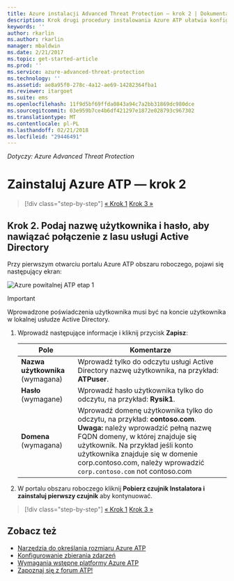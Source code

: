 ```yaml
---
title: Azure instalacji Advanced Threat Protection — krok 2 | Dokumentacja firmy Microsoft
description: Krok drugi procedury instalowania Azure ATP ułatwia konfigurowanie ustawień łączności domeny na usługi w chmurze Azure ATP
keywords: ''
author: rkarlin
ms.author: rkarlin
manager: mbaldwin
ms.date: 2/21/2017
ms.topic: get-started-article
ms.prod: ''
ms.service: azure-advanced-threat-protection
ms.technology: ''
ms.assetid: ae8a95f0-278c-4a12-ae69-14282364fba1
ms.reviewer: itargoet
ms.suite: ems
ms.openlocfilehash: 11f9d5bf69ffda0843a94c7a2bb31869dc980dce
ms.sourcegitcommit: 03e959b7ce4b6df421297e1872e028793c967302
ms.translationtype: MT
ms.contentlocale: pl-PL
ms.lasthandoff: 02/21/2018
ms.locfileid: "29446491"
---
```

*Dotyczy: Azure Advanced Threat Protection*



# <a name="install-azure-atp---step-2"></a>Zainstaluj Azure ATP — krok 2

>[!div class="step-by-step"]
[« Krok 1](install-atp-step1.md)
[Krok 3 »](install-atp-step3.md)

## <a name="step-2-provide-a-username-and-password-to-connect-to-your-active-directory-forest"></a>Krok 2. Podaj nazwę użytkownika i hasło, aby nawiązać połączenie z lasu usługi Active Directory

Przy pierwszym otwarciu portalu Azure ATP obszaru roboczego, pojawi się następujący ekran:

![Azure powitalnej ATP etap 1](media/directory-services.png)

> [!IMPORTANT]
> Wprowadzone poświadczenia użytkownika musi być na koncie użytkownika w lokalnej usłudze Active Directory. 


1.  Wprowadź następujące informacje i kliknij przycisk **Zapisz**:

    |Pole|Komentarze|
    |---------|------------|
    |**Nazwa użytkownika** (wymagana)|Wprowadź tylko do odczytu usługi Active Directory nazwę użytkownika, na przykład: **ATPuser**.|
    |**Hasło** (wymagane)|Wprowadź hasło użytkownika tylko do odczytu, na przykład: **Rysik1**.|
    |**Domena** (wymagana)|Wprowadź domenę użytkownika tylko do odczytu, na przykład: **contoso.com**. **Uwaga:** należy wprowadzić pełną nazwę FQDN domeny, w której znajduje się użytkownik. Na przykład jeśli konto użytkownika znajduje się w domenie corp.contoso.com, należy wprowadzić `corp.contoso.com` not contoso.com|

3. W portalu obszaru roboczego kliknij **Pobierz czujnik Instalatora i zainstaluj pierwszy czujnik** aby kontynuować.


>[!div class="step-by-step"]
[« Krok 1](install-atp-step1.md)
[Krok 3 »](install-atp-step3.md)


## <a name="see-also"></a>Zobacz też
- [Narzędzia do określania rozmiaru Azure ATP](http://aka.ms/aatpsizingtool)
- [Konfigurowanie zbierania zdarzeń](configure-event-collection.md)
- [Wymagania wstępne platformy Azure ATP](atp-prerequisites.md)
- [Zapoznaj się z forum ATP!](https://aka.ms/azureatpcommunity)